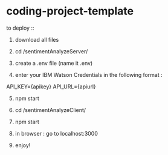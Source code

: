 # coding-project-template

to deploy :: 

1. download all files

2. cd /sentimentAnalyzeServer/
3. create a .env file (name it .env)

4. enter your IBM Watson Credentials in the following format :

  API_KEY={apikey}
  API_URL={apiurl}

5. npm start

6. cd /sentimentAnalyzeClient/
7. npm start

8. in browser : go to localhost:3000

9. enjoy!
